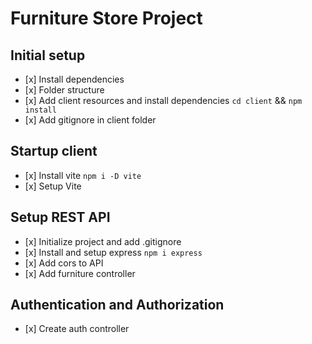 # Furniture Store Project

## Initial setup

-    [x] Install dependencies
-    [x] Folder structure
-    [x] Add client resources and install dependencies `cd client` && `npm install`
-    [x] Add gitignore in client folder

## Startup client

-    [x] Install vite `npm i -D vite`
-    [x] Setup Vite

## Setup REST API

-    [x] Initialize project and add .gitignore
-    [x] Install and setup express `npm i express`
-    [x] Add cors to API
-    [x] Add furniture controller

## Authentication and Authorization

-    [x] Create auth controller
